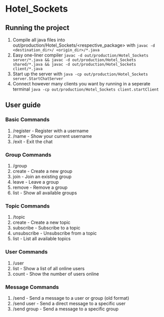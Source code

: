 # Hotel_Sockets

## Running the project

1. Compile all java files into out/production/Hotel_Sockets/<respective_package> with `javac -d <destination_dir>/ <origin_dir>/*.java`
2. Easy one-liner compiler `javac -d out/production/Hotel_Sockets server/*.java && javac -d out/production/Hotel_Sockets shared/*.java && javac -d out/production/Hotel_Sockets client/*.java`
3. Start up the server with `java -cp out/production/Hotel_Sockets server.StartChatServer`
4. Connect however many clients you want by running in a seperate terminal `java -cp out/production/Hotel_Sockets client.startClient`

## User guide

### Basic Commands
1. /register <username> - Register with a username
2. /name - Show your current username
3. /exit - Exit the chat

### Group Commands
1. /group <flag> <groupName>
  1. create - Create a new group
  2. join - Join an existing group
  3. leave - Leave a group
  4. remove - Remove a group
  5. list - Show all available groups

### Topic Commands
1. /topic <flag> <topicName>
  1. create - Create a new topic
  2. subscribe - Subscribe to a topic
  3. unsubscribe - Unsubscribe from a topic
  4. list - List all available topics

### User Commands
1. /user <flag>
  1. list - Show a list of all online users
  2. count - Show the number of users online

### Message Commands
1. /send <target> <message> - Send a message to a user or group (old format)
2. /send user <username> <message> - Send a direct message to a specific user
3. /send group <groupname> <message> - Send a message to a specific group
